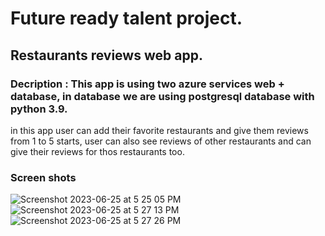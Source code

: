# Future ready talent project.
## Restaurants reviews web app.
### Decription : This app is using two azure services web + database, in database we are using postgresql database with python 3.9.
in this app user can add their favorite restaurants and give them reviews from 1 to 5 starts, user can also see reviews of other restaurants and can give their reviews for thos restaurants too.
### Screen shots
![Screenshot 2023-06-25 at 5 25 05 PM](https://github.com/JisasPatel/futurereadyproject/assets/130055772/3e950c26-a8a9-4920-8e3b-e27db7306ba6)
![Screenshot 2023-06-25 at 5 27 13 PM](https://github.com/JisasPatel/futurereadyproject/assets/130055772/35077df1-6b68-4606-942f-6a4e90cf011e)
![Screenshot 2023-06-25 at 5 27 26 PM](https://github.com/JisasPatel/futurereadyproject/assets/130055772/1b1c6ece-6d9a-4962-acc9-c95267939a52)

